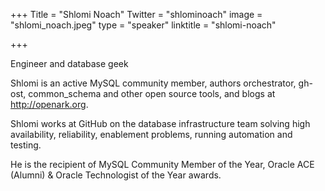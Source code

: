 +++
Title = "Shlomi Noach"
Twitter = "shlominoach"
image = "shlomi_noach.jpeg"
type = "speaker"
linktitle = "shlomi-noach"

+++

Engineer and database geek

Shlomi is an active MySQL community member, authors orchestrator, gh-ost, common_schema and other open source tools, and blogs at http://openark.org.

Shlomi works at GitHub on the database infrastructure team solving high availability, reliability, enablement problems, running automation and testing.

He is the recipient of MySQL Community Member of the Year, Oracle ACE (Alumni) & Oracle Technologist of the Year awards.